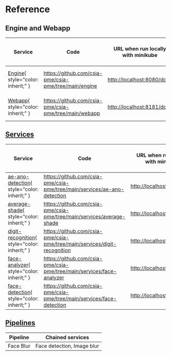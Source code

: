 # Reference

## Engine and Webapp

| Service                                           | Code                                                      | URL when run locally with minikube    | URL when deployed on Fribourg's Kubernetes            |
| ------------------------------------------------- | --------------------------------------------------------- | ------------------------------------- | ----------------------------------------------------- |
| [Engine](./engine.md){ style="color: inherit;" }  | <https://github.com/csia-pme/csia-pme/tree/main/engine>   | <http://localhost:8080/docs>          | <https://engine-csia-pme.kube.isc.heia-fr.ch/docs>    |
| [Webapp](./webapp.md){ style="color: inherit;" }  | <https://github.com/csia-pme/csia-pme/tree/main/webapp>   | <http://localhost:8181/docs>          | <https://webapp-csia-pme.kube.isc.heia-fr.ch/docs>    |

## [Services](./service.md)

| Service                                                                   | Code                                                                          | URL when run locally with minikube    | URL when deployed on Fribourg's Kubernetes                    |
| ------------------------------------------------------------------------- | ----------------------------------------------------------------------------- | ------------------------------------- | ------------------------------------------------------------- |
| [ae-ano-detection](./ae-ano-detection.md){ style="color: inherit;" }      | <https://github.com/csia-pme/csia-pme/tree/main/services/ae-ano-detection>    | <http://localhost:8282/docs>          | <https://ae-ano-detection-csia-pme.kube.isc.heia-fr.ch/docs>  |
| [average-shade](./average-shade.md){ style="color: inherit;" }            | <https://github.com/csia-pme/csia-pme/tree/main/services/average-shade>       | <http://localhost:8383/docs>          | <https://average-shade-csia-pme.kube.isc.heia-fr.ch/docs>     |
| [digit-recognition](./digit-recognition.md){ style="color: inherit;" }    | <https://github.com/csia-pme/csia-pme/tree/main/services/digit-recognition>   | <http://localhost:8484/docs>          | <https://digit-recognition-csia-pme.kube.isc.heia-fr.ch/docs> |
| [face-analyzer](./face-analyzer.md){ style="color: inherit;" }            | <https://github.com/csia-pme/csia-pme/tree/main/services/face-analyzer>       | <http://localhost:8585/docs>          | <https://face-analyzer-csia-pme.kube.isc.heia-fr.ch/docs>     |
| [face-detection](./face-detection.md){ style="color: inherit;" }          | <https://github.com/csia-pme/csia-pme/tree/main/services/face-detection>      | <http://localhost:8686/docs>          | <https://face-detection-csia-pme.kube.isc.heia-fr.ch/docs>    |

## [Pipelines](./pipeline.md)

| Pipeline                                                                  | Chained services                                                              |
| ------------------------------------------------------------------------- | ----------------------------------------------------------------------------- |
| Face Blur                                                                 | Face detection, Image blur                                                    |